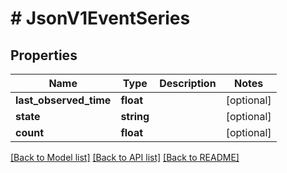 # # JsonV1EventSeries

## Properties

Name | Type | Description | Notes
------------ | ------------- | ------------- | -------------
**last_observed_time** | **float** |  | [optional]
**state** | **string** |  | [optional]
**count** | **float** |  | [optional]

[[Back to Model list]](../../README.md#models) [[Back to API list]](../../README.md#endpoints) [[Back to README]](../../README.md)

